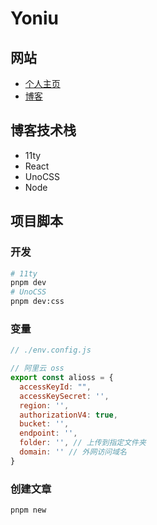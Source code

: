 ﻿# Yoniu

## 网站

- [个人主页](https://200011.net)
- [博客](https://blog.200011.net)

## 博客技术栈

- 11ty
- React
- UnoCSS
- Node

## 项目脚本

### 开发

```bash
# 11ty
pnpm dev
# UnoCSS
pnpm dev:css
```

### 变量

```js
// ./env.config.js

// 阿里云 oss
export const alioss = {
  accessKeyId: "",
  accessKeySecret: '',
  region: '',
  authorizationV4: true,
  bucket: '',
  endpoint: '',
  folder: '', // 上传到指定文件夹
  domain: '' // 外网访问域名
}
```

### 创建文章

```bash
pnpm new
```
